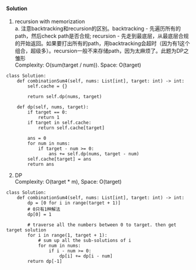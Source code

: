 #### Solution
1. recursion with memorization <br />
a. 注意backtracking和recursion的区别。backtracking - 先遍历所有的path，然后check path是否合规; recursion - 先走到最底层，从最底层合规的开始返回。如果要打出所有的path，用backtracking会超时（因为有1这个组合，超级多）。recursion一般不来存储path，因为太麻烦了。此题为DP之雏形 <br />
Complexity: O(sum(target / num)). Space: O(target)
```
class Solution:
    def combinationSum4(self, nums: List[int], target: int) -> int:
        self.cache = {}
        
        return self.dp(nums, target)
        
    def dp(self, nums, target):
        if target == 0:
            return 1
        if target in self.cache:
            return self.cache[target]
        
        ans = 0
        for num in nums:
            if target - num >= 0:
                ans += self.dp(nums, target - num)
        self.cache[target] = ans
        return ans
```
2. DP <br />
Complexity: O(target * m), Space: O(target)
```
class Solution:
    def combinationSum4(self, nums: List[int], target: int) -> int:
        dp = [0 for i in range(target + 1)]
        # 0只有1种解法
        dp[0] = 1
        
        # traverse all the numbers between 0 to target. then get target solution
        for i in range(1, target + 1):
            # sum up all the sub-solutions of i
            for num in nums:
                if i - num >= 0:
                    dp[i] += dp[i - num]
        return dp[-1]
```
